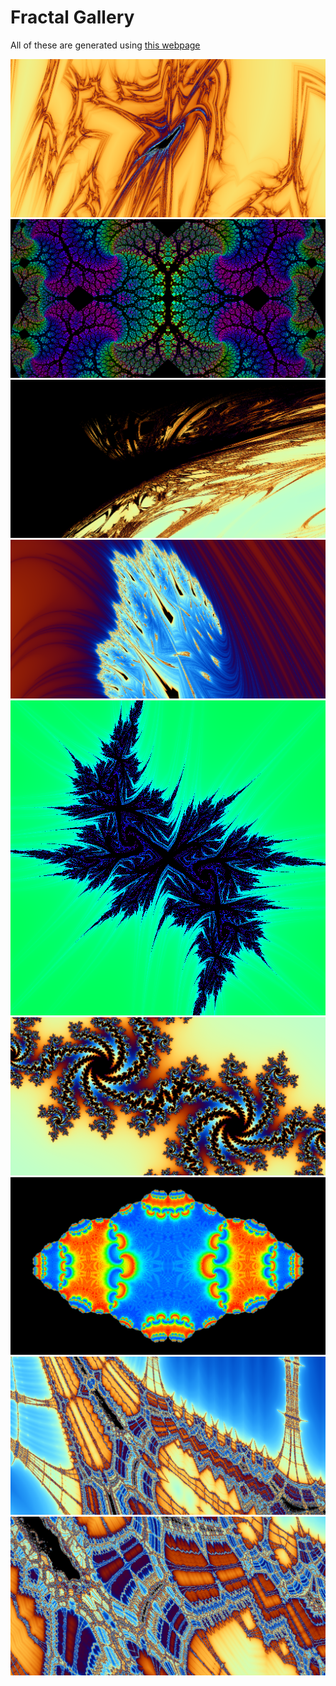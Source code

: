 # Fractal Gallery

All of these are generated using [this webpage](https://nathansolomon1678.github.io/fractals)

![](adrenaline-inducing%20despair.png)
![](zesty%20heartache.png)
![](soul-suffocating%20sorrow.png)
![](tantalizing%20torment.png)
![](minty%20snowflake.png)
![](flirtatious%20fear.png)
![](gourmet%20cabbage.png)
![](zvzvzvzvzvzvzvvzzzvzvzvzvzvzvzvvzzvzzvZVvzvv.png)
![](xbxbbbxbxbxbxBXXbXbXbbxBbxbxb.png)
